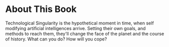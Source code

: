 About This Book
=======

Technological Singularity is the hypothetical moment in time, when self modifying artificial intelligences arrive. Setting their own goals, and methods to reach them, they'll change the face of the planet and the course of history. What can you do? How will you cope?
